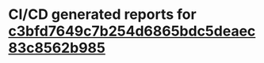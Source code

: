 # CI/CD generated reports for [c3bfd7649c7b254d6865bdc5deaec83c8562b985](https://github.com/hydephp/develop/commit/c3bfd7649c7b254d6865bdc5deaec83c8562b985)
